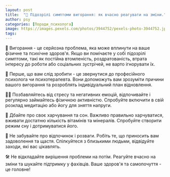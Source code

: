 ```yaml
---
layout: post
title:  "🛑 Підозрілі симптоми вигорання: як вчасно реагувати на зміни."
author: psy
categories: [Поради_психолога]
image: https://images.pexels.com/photos/3944752/pexels-photo-3944752.jpeg?auto=compress&cs=tinysrgb&fit=crop&h=627&w=1200
tags: 
---
```


🛑 Вигорання - це серйозна проблема, яка може вплинути на ваше фізичне та психічне здоров'я. Якщо ви помічаєте у собі підозрілі симптоми, такі як постійна втомленість, роздратованість, втрата інтересу до роботи або соціальних зустрічей, не варто ігнорувати їх.

🚦 Перше, що вам слід зробити - це звернутися до професійного психолога чи психотерапевта. Вони допоможуть вам зрозуміти причини вашого вигорання та розроблять індивідуальний план відновлення.

💆‍♀️ Позбавляйтесь від стресу та негативних емоцій, відпочивайте і регулярно займайтесь фізичною активністю. Спробуйте включити в свій розклад медитацію або йогу для зняття напруги.

🍎 Дбайте про своє харчування та сон. Важливо правильно харчуватися, вживати достатню кількість вітамінів та мінералів. Спробуйте створити режим сну і дотримуватися його.

🌿 Не забувайте про відпочинок і розваги. Робіть те, що приносить вам задоволення та щастя. Спілкуйтеся з близькими людьми, відвідуйте заходи, які вас цікавлять.

🛠 Не відкладайте вирішення проблеми на потім. Реагуйте вчасно на зміни та шукайте підтримку у фахівців. Ваше здоров'я та самопочуття - це головне!


